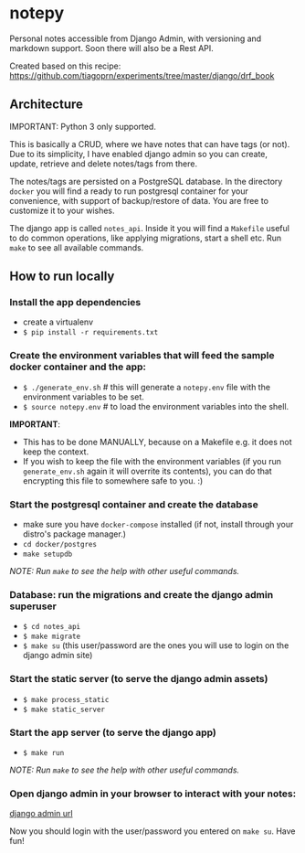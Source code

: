 # notepy 

Personal notes accessible from Django Admin, with versioning and markdown support. Soon there will also be a Rest API. 

Created based on this recipe: https://github.com/tiagoprn/experiments/tree/master/django/drf_book

## Architecture

IMPORTANT: Python 3 only supported.

This is basically a CRUD, where we have notes that can have tags (or not). Due to its simplicity, I have enabled django 
admin so you can create, update, retrieve and delete notes/tags from there. 

The notes/tags are persisted on a PostgreSQL database. In the directory `docker` you will find a ready to run 
postgresql container for your convenience, with support of backup/restore of data. You are free to customize it to your
wishes.   

The django app is called `notes_api`. Inside it you will find a `Makefile` useful to do common operations, 
like applying migrations, start a shell etc. Run `make` to see all available commands. 

## How to run locally

### Install the app dependencies
- create a virtualenv
- `$ pip install -r requirements.txt`


### Create the environment variables that will feed the sample docker container and the app: 

- `$ ./generate_env.sh`  # this will generate a `notepy.env` file with the environment variables to be set. 
- `$ source notepy.env`  # to load the environment variables into the shell. 

**IMPORTANT**: 
- This has to be done MANUALLY, because on a Makefile e.g. it does not keep the context.
- If you wish to keep the file with the environment variables (if you run `generate_env.sh` again 
it will overrite its contents), you can do that encrypting this file to somewhere safe to you. :) 

### Start the postgresql container and create the database
- make sure you have `docker-compose` installed (if not, install through your distro's package manager.)
- `cd docker/postgres`
- `make setupdb` 

*NOTE: Run `make` to see the help with other useful commands.*


### Database: run the migrations and create the django admin superuser
- `$ cd notes_api`
- `$ make migrate`
- `$ make su` (this user/password are the ones you will use to login on the django admin site)


### Start the static server (to serve the django admin assets)
- `$ make process_static`
- `$ make static_server` 


### Start the app server (to serve the django app)
- `$ make run`

*NOTE: Run `make` to see the help with other useful commands.*

### Open django admin in your browser to interact with your notes: 

[django admin url](http://localhost:8000/admin)

Now you should login with the user/password you entered on `make su`. Have fun!
